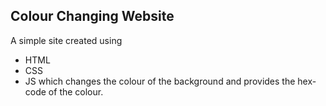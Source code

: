 ## Colour Changing Website

A simple site created using 
- HTML
- CSS 
- JS 
which changes the colour of the background and provides the hex-code of the colour.

